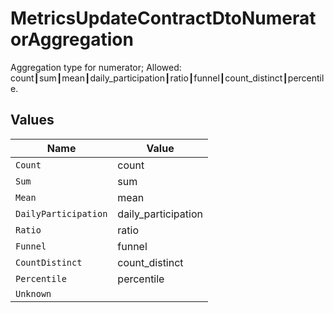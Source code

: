 # MetricsUpdateContractDtoNumeratorAggregation

Aggregation type for numerator; Allowed: count┃sum┃mean┃daily_participation┃ratio┃funnel┃count_distinct┃percentile.


## Values

| Name                 | Value                |
| -------------------- | -------------------- |
| `Count`              | count                |
| `Sum`                | sum                  |
| `Mean`               | mean                 |
| `DailyParticipation` | daily_participation  |
| `Ratio`              | ratio                |
| `Funnel`             | funnel               |
| `CountDistinct`      | count_distinct       |
| `Percentile`         | percentile           |
| `Unknown`            |                      |